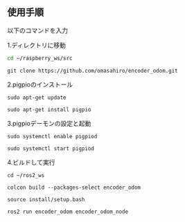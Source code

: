 ## 使用手順
以下のコマンドを入力

1.ディレクトリに移動
```bash
cd ~/raspberry_ws/src
```
```
git clone https://github.com/omasahiro/encoder_odom.git
```

2.pigpioのインストール
```
sudo apt-get update
```
```
sudo apt-get install pigpio
```

3.pigpioデーモンの設定と起動
```
sudo systemctl enable pigpiod
```
```
sudo systemctl start pigpiod
```

4.ビルドして実行
```
cd ~/ros2_ws
```
```
colcon build --packages-select encoder_odom
```
```
source install/setup.bash
```
```
ros2 run encoder_odom encoder_odom_node
```
